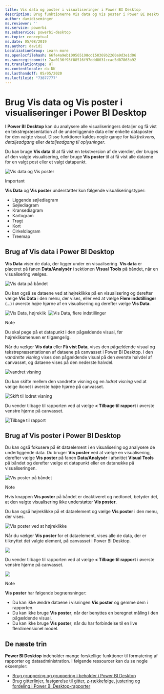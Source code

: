 ```yaml
---
title: Vis data og poster i visualiseringer i Power BI Desktop
description: Brug funktionerne Vis data og Vis poster i Power BI Desktop til at analysere oplysninger
author: davidiseminger
ms.reviewer: ''
ms.service: powerbi
ms.subservice: powerbi-desktop
ms.topic: conceptual
ms.date: 05/08/2019
ms.author: davidi
LocalizationGroup: Learn more
ms.openlocfilehash: 66fe4a9eb109565108cd150369b2260a9d3e1d06
ms.sourcegitcommit: 7aa0136f93f88516f97ddd8031ccac5d07863b92
ms.translationtype: HT
ms.contentlocale: da-DK
ms.lasthandoff: 05/05/2020
ms.locfileid: "73877777"
---
```

# <a name="use-see-data-and-see-records-in-power-bi-desktop"></a>Brug Vis data og Vis poster i visualiseringer i Power BI Desktop
I **Power BI Desktop** kan du analysere alle visualiseringers detaljer og få vist en tekstrepræsentation af de underliggende data eller enkelte dataposter for den valgte visual. Disse funktioner kaldes nogle gange for *klikfrekvens*, *detaljeadgang* eller *detaljeadgang til oplysninger*.

Du kan bruge **Vis data** til at få vist en tekstversion af de værdier, der bruges af den valgte visualisering, eller bruge **Vis poster** til at få vist alle dataene for en valgt post eller et valgt datapunkt. 

![Vis data og Vis poster](media/desktop-see-data-see-records/see-data-record.png)

>[!IMPORTANT]
>**Vis Data** og **Vis poster** understøtter kun følgende visualiseringstyper:
>  - Liggende søjlediagram
>  - Søjlediagram
>  - Kransediagram
>  - Kartogram
>  - Tragt
>  - Kort
>  - Cirkeldiagram
>  - Treemap

## <a name="use-see-data-in-power-bi-desktop"></a>Brug af Vis data i Power BI Desktop

**Vis Data** viser de data, der ligger under en visualisering. **Vis data** er placeret på fanen **Data/Analysér** i sektionen **Visual Tools** på båndet, når en visualisering vælges.

![Vis data på båndet](media/desktop-see-data-see-records/see-data1.png)

Du kan også se dataene ved at højreklikke på en visualisering og derefter vælge **Vis Data** i den menu, der vises, eller ved at vælge **Flere indstillinger** (...) i øverste højre hjørne af en visualisering og derefter vælge **Vis Data**.

![Vis Data, højreklik](media/desktop-see-data-see-records/see-data2.png)&nbsp;&nbsp;![Vis Data, flere indstillinger](media/desktop-see-data-see-records/see-data3.png)

> [!NOTE]
> Du skal pege på et datapunkt i den pågældende visual, før højrekliksmenuen er tilgængelig.

Når du vælger **Vis data** eller **Få vist Data**, vises den pågældende visual og tekstrepræsentationen af dataene på canvasset i Power BI Desktop. I den *vandrette visning* vises den pågældende visual på den øverste halvdel af canvasset, og dataene vises på den nederste halvdel. 

![vandret visning](media/desktop-see-data-see-records/see-data4a.png)

Du kan skifte mellem den vandrette visning og en *lodret visning* ved at vælge ikonet i øverste højre hjørne på canvasset.

![Skift til lodret visning](media/desktop-see-data-see-records/see-data4.png)

Du vender tilbage til rapporten ved at vælge **< Tilbage til rapport** i øverste venstre hjørne på canvasset.

![Tilbage til rapport](media/desktop-see-data-see-records/see-data5.png)

## <a name="use-see-records-in-power-bi-desktop"></a>Brug af Vis poster i Power BI Desktop

Du kan også fokusere på ét dataelement i en visualisering og analysere de underliggende data. Du bruger **Vis poster** ved at vælge en visualisering, derefter vælge **Vis poster** på fanen **Data/Analysér** i afsnittet **Visual Tools** på båndet og derefter vælge et datapunkt eller en datarække på visualiseringen. 

![Vis poster på båndet](media/desktop-see-data-see-records/see-record1.png)

> [!NOTE]
> Hvis knappen **Vis poster** på båndet er deaktiveret og nedtonet, betyder det, at den valgte visualisering ikke understøtter **Vis poster**.

Du kan også højreklikke på et dataelement og vælge **Vis poster** i den menu, der vises.

![Vis poster ved at højreklikke](media/desktop-see-data-see-records/see-record2.png)

Når du vælger **Vis poster** for et dataelement, vises alle de data, der er tilknyttet det valgte element, på canvasset i Power BI Desktop. 

![](media/desktop-see-data-see-records/see-record3.png)

Du vender tilbage til rapporten ved at vælge **< Tilbage til rapport** i øverste venstre hjørne på canvasset.

![](media/desktop-see-data-see-records/see-record4.png)

> [!NOTE]
>**Vis poster** har følgende begrænsninger:
> - Du kan ikke ændre dataene i visningen **Vis poster** og gemme dem i rapporten.
> - Du kan ikke bruge **Vis poster**, når der benyttes en beregnet måling i den pågældende visual.
> - Du kan ikke bruge **Vis poster**, når du har forbindelse til en live flerdimensionel model.

## <a name="next-steps"></a>De næste trin
**Power BI Desktop** indeholder mange forskellige funktioner til formatering af rapporter og dataadministration. I følgende ressourcer kan du se nogle eksempler:

* [Brug gruppering og gruppering i beholder i Power BI Desktop](desktop-grouping-and-binning.md)
* [Brug gitterlinjer, fastgørelse til gitter, z-rækkefølge, justering og fordeling i Power BI Desktop-rapporter](desktop-gridlines-snap-to-grid.md)

